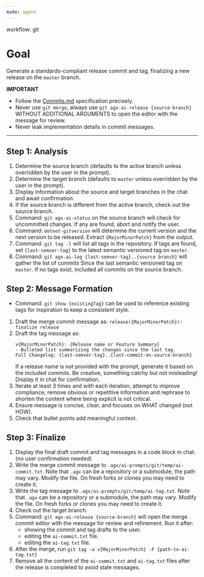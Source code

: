 ```yaml
---
mode: agent
---
```

workflow: git

# Goal
Generate a standards-compliant release commit and tag, finalizing a new release on the `master` branch.

**IMPORTANT**
- Follow the [Commits.md](../../../docs/conventions/Commits.md) specification precisely.
- Never use `git merge`, always use `git agx-ai-release {source-branch}` WITHOUT ADDITIONAL ARGUMENTS to open the editor with the message for review.
- Never leak implementation details in commit messages.

---

## Step 1: Analysis
1. Determine the source branch (defaults to the active branch unless overridden by the user in the prompt).
2. Determine the target branch (defaults to `master` unless overridden by the user in the prompt).
3. Display information about the source and target branches in the chat and await confirmation.
4. If the source branch is different from the active branch, check out the source branch.
5. Command: `git agx-ai-status` on the source branch will check for uncommitted changes.
   If any are found, abort and notify the user.
6. Command: `dotnet-gitversion` will determine the current version and the next version to be released.
   Extract `{MajorMinorPatch}` from the output.
7. Command: `git tag -l` will list all tags in the repository.
   If tags are found, set `{last-semver-tag}` to the latest semantic versioned tag on `master`.
8. Command: `git agx-ai-log {last-semver-tag}..{source branch}` will gather the list of commits
   Since the last semantic versioned tag on `master`.
   If no tags exist, included all commits on the source branch.

## Step 2: Message Formation
- Command: `git show {existingTag}` can be used to reference existing tags for inspiration to keep a consistent style.
1. Draft the merge commit message as:
  `release({MajorMinorPatch}): finalize release`
2. Draft the tag message as:
   ```
   v{MajorMinorPatch}: {Release name or Feature Summary}
   - Bulleted list summarizing the changes since the last tag.
   Full Changelog: {last-semver-tag}..{last-commit-on-source-branch}
   ```
   If a release name is not provided with the prompt, generate it based on the included commits.
   Be creative, something catchy but not misleading! Display it in chat for confirmation.
3. Iterate at least 3 times and with each iteration, attempt to improve compliance,
   remove obvious or repetitive information and rephrase to shorten the content where being explicit is not critical.
4. Ensure message is concise, clear, and focuses on WHAT changed (not HOW).
5. Check that bullet points add meaningful context.

## Step 3: Finalize
1. Display the final draft commit and tag messages in a code block in chat. (no user confirmation needed)
2. Write the  merge commit message to `.agx/ai-prompts/git/temp/ai-commit.txt`.
   Note that `.agx` can be a repository or a submodule, the path may vary.
   Modify the file. On fresh forks or clones you may need to create it.
3. Write the tag message to `.agx/ai-prompts/git/temp/ai-tag.txt`.
   Note that `.agx` can be a repository or a submodule, the path may vary.
   Modify the file. On fresh forks or clones you may need to create it.
4. Check out the target branch.
5. Command: `git agx-ai-release {source-branch}` will open the merge commit editor with the message for review and refinement. Run it after:
    - showing the commit and tag drafts to the user.
    - editing the `ai-commit.txt` file.
    - editing the `ai-tag.txt` file.
6. After the merge, run `git tag -a v{MajorMinorPatch} -F {path-to-ai-tag.txt}`
7. Remove all the content of the `ai-commit.txt` and `ai-tag.txt` files after the release is completed to avoid stale messages.
